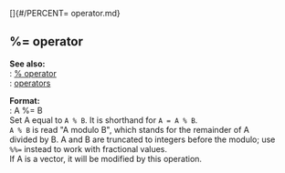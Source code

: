 []{#/PERCENT= operator.md}    
## %= operator    
**See also:**    
:   [% operator](/operator/%)    
:   [operators](/operator)    
<!-- -->    
**Format:**    
:   A %= B    
Set A equal to `A % B`. It is shorthand for `A = A % B`.    
`A % B` is read \"A modulo B\", which stands for the remainder of A    
divided by B. A and B are truncated to integers before the modulo; use    
`%%=` instead to work with fractional values.    
If A is a vector, it will be modified by this operation.  